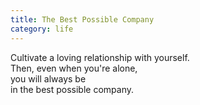 ```yaml
---
title: The Best Possible Company
category: life
---
```


Cultivate a loving relationship with yourself.  
Then, even when you're alone,  
you will always be  
in the best possible company.
